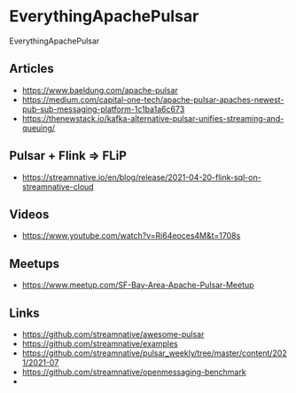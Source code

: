 # EverythingApachePulsar
EverythingApachePulsar


## Articles

* https://www.baeldung.com/apache-pulsar
* https://medium.com/capital-one-tech/apache-pulsar-apaches-newest-pub-sub-messaging-platform-1c1ba1a6c673
* https://thenewstack.io/kafka-alternative-pulsar-unifies-streaming-and-queuing/


## Pulsar + Flink => FLiP

* https://streamnative.io/en/blog/release/2021-04-20-flink-sql-on-streamnative-cloud

## Videos

* https://www.youtube.com/watch?v=Ri64eoces4M&t=1708s


## Meetups

* https://www.meetup.com/SF-Bay-Area-Apache-Pulsar-Meetup


## Links

* https://github.com/streamnative/awesome-pulsar
* https://github.com/streamnative/examples
* https://github.com/streamnative/pulsar_weekly/tree/master/content/2021/2021-07
* https://github.com/streamnative/openmessaging-benchmark
* 
